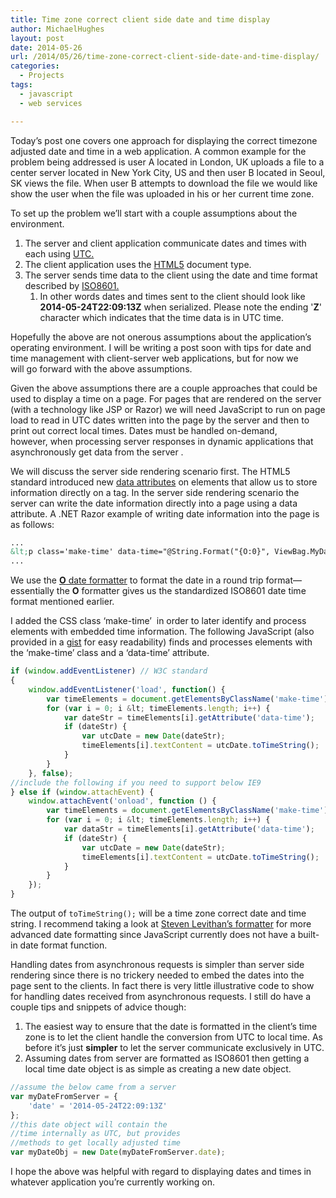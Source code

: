 ```yaml
---
title: Time zone correct client side date and time display
author: MichaelHughes
layout: post
date: 2014-05-26
url: /2014/05/26/time-zone-correct-client-side-date-and-time-display/
categories:
  - Projects
tags:
  - javascript
  - web services

---
```

Today’s post one covers one approach for displaying the correct timezone adjusted date and time in a web application. A common example for the problem being addressed is user A located in London, UK uploads a file to a center server located in New York City, US and then user B located in Seoul, SK views the file. When user B attempts to download the file we would like show the user when the file was uploaded in his or her current time zone.

<!--more-->

To set up the problem we’ll start with a couple assumptions about the environment.

  1. The server and client application communicate dates and times with each using [UTC.][1]
  2. The client application uses the [HTML5][2] document type.
  3. The server sends time data to the client using the date and time format described by [ISO8601.][3] 
      1. In other words dates and times sent to the client should look like **2014-05-24T22:09:13Z** when serialized. Please note the ending '**Z**' character which indicates that the time data is in UTC time.

Hopefully the above are not onerous assumptions about the application’s operating environment. I will be writing a post soon with tips for date and time management with client-server web applications, but for now we will go forward with the above assumptions.

Given the above assumptions there are a couple approaches that could be used to display a time on a page. For pages that are rendered on the server (with a technology like JSP or Razor) we will need JavaScript to run on page load to read in UTC dates written into the page by the server and then to print out correct local times. Dates must be handled on-demand, however, when processing server responses in dynamic applications that asynchronously get data from the server .

We will discuss the server side rendering scenario first. The HTML5 standard introduced new [data attributes][4] on elements that allow us to store information directly on a tag. In the server side rendering scenario the server can write the date information directly into a page using a data attribute. A .NET Razor example of writing date information into the page is as follows:

```html
...
&lt;p class='make-time' data-time="@String.Format("{O:0}", ViewBag.MyDateProperty)"&gt;&lt;/p&gt;
...
```

We use the <a href="http://msdn.microsoft.com/en-us/library/az4se3k1(v=vs.110).aspx" target="_blank"><strong>O</strong> date formatter</a> to format the date in a round trip format—essentially the **O** formatter gives us the standardized ISO8601 date time format mentioned earlier.

I added the CSS class ‘make-time’  in order to later identify and process elements with embedded time information. The following JavaScript (also provided in a <a href="https://gist.github.com/msh9/9dd264e833add51c038f" target="_blank">gist</a> for easy readability) finds and processes elements with the ‘make-time’ class and a ‘data-time’ attribute.

```javascript
if (window.addEventListener) // W3C standard
{
    window.addEventListener('load', function() {
        var timeElements = document.getElementsByClassName('make-time');
        for (var i = 0; i &lt; timeElements.length; i++) {
            var dateStr = timeElements[i].getAttribute('data-time');
            if (dateStr) {
                var utcDate = new Date(dateStr);
                timeElements[i].textContent = utcDate.toTimeString();
            }
        }
    }, false);
//include the following if you need to support below IE9
} else if (window.attachEvent) {
    window.attachEvent('onload', function () {
        var timeElements = document.getElementsByClassName('make-time');
        for (var i = 0; i &lt; timeElements.length; i++) {
            var dataStr = timeElements[i].getAttribute('data-time');
            if (dateStr) {
                var utcDate = new Date(dateStr);
                timeElements[i].textContent = utcDate.toTimeString();
            }
        }
    });
}
```

The output of `toTimeString();` will be a time zone correct date and time string. I recommend taking a look at <a href="http://blog.stevenlevithan.com/archives/date-time-format" target="_blank">Steven Levithan&#8217;s formatter</a> for more advanced date formatting since JavaScript currently does not have a built-in date format function.

Handling dates from asynchronous requests is simpler than server side rendering since there is no trickery needed to embed the dates into the page sent to the clients. In fact there is very little illustrative code to show for handling dates received from asynchronous requests. I still do have a couple tips and snippets of advice though:

  1. The easiest way to ensure that the date is formatted in the client&#8217;s time zone is to let the client handle the conversion from UTC to local time. As before it’s just **simpler** to let the server communicate exclusively in UTC.
  2. Assuming dates from server are formatted as ISO8601 then getting a local time date object is as simple as creating a new date object.

```javascript
//assume the below came from a server
var myDateFromServer = { 
    'date' = '2014-05-24T22:09:13Z' 
};
//this date object will contain the
//time internally as UTC, but provides
//methods to get locally adjusted time
var myDateObj = new Date(myDateFromServer.date);
```

I hope the above was helpful with regard to displaying dates and times in whatever application you’re currently working on.

 [1]: http://en.wikipedia.org/wiki/Coordinated_Universal_Time
 [2]: http://www.w3schools.com/tags/tag_doctype.asp
 [3]: http://en.wikipedia.org/wiki/ISO_8601
 [4]: http://html5doctor.com/html5-custom-data-attributes/